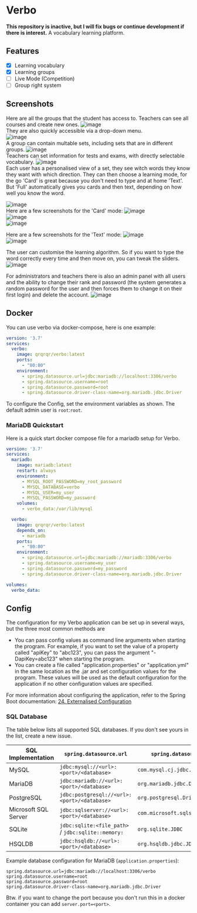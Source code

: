 # Verbo
**This repository is inactive, but I will fix bugs or continue development if there is interest.**
A vocabulary learning platform.

## Features
- [x] Learning vocabulary 
- [x] Learning groups
- [ ] Live Mode (Competition)
- [ ] Group right system

## Screenshots
Here are all the groups that the student has access to. Teachers can see all courses and create new ones.
![image](https://github.com/QuantumRange/Verbo/assets/49843948/55f676f5-f3d1-4c07-98d5-f9c004231504) <br>
They are also quickly accessible via a drop-down menu. <br>
![image](https://github.com/QuantumRange/Verbo/assets/49843948/3d035a38-79ec-43b6-a326-00e8740388ad) <br>
A group can contain multable sets, including sets that are in different groups. 
![image](https://github.com/QuantumRange/Verbo/assets/49843948/7520d4ee-f0af-4c88-b7c4-d943d594ebf4) <br>
Teachers can set information for tests and exams, with directly selectable vocabulary.
![image](https://github.com/QuantumRange/Verbo/assets/49843948/4d2ec9e7-1740-4748-985c-ef5008722ca3) <br>
Each user has a personalised view of a set, they see witch words they know they want with which direction.
They can then choose a learning mode, for the go 'Card' is great because you don't need to type and at home 'Text'. But 'Full' automatically gives you cards and then text, depending on how well you know the word.

![image](https://github.com/QuantumRange/Verbo/assets/49843948/45c45372-78c5-43e3-88dd-2c1c84702c82) <br>
Here are a few screenshots for the 'Card' mode:
![image](https://github.com/QuantumRange/Verbo/assets/49843948/d77bc4f6-4d45-4231-9d43-7223cef7d6c4) <br>
![image](https://github.com/QuantumRange/Verbo/assets/49843948/4e1392a8-458c-476a-bf1f-43ea1979a8fe) <br>
![image](https://github.com/QuantumRange/Verbo/assets/49843948/93b65084-475f-4a92-87d5-0aabfe4369bc) <br>

Here are a few screenshots for the 'Text' mode:
![image](https://github.com/QuantumRange/Verbo/assets/49843948/47ff424e-9c55-468d-8205-321beafa152f) <br>
![image](https://github.com/QuantumRange/Verbo/assets/49843948/a5a5ae8f-5e62-4938-9723-573f16b8a110) <br>

The user can customise the learning algorithm.
So if you want to type the word correctly every time and then move on, you can tweak the sliders.
![image](https://github.com/QuantumRange/Verbo/assets/49843948/6edb8541-b098-48a1-8000-6e8b896aef9f) <br>

For administrators and teachers there is also an admin panel with all users and the ability to change their rank and password (the system generates a random password for the user and then forces them to change it on their first login) and delete the account.
![image](https://github.com/QuantumRange/Verbo/assets/49843948/551507e4-362c-4f3e-8f42-3c8f7906df7f) <br>

## Docker
You can use verbo via docker-compose, here is one example:

```yaml
version: '3.7'
services:
  verbo:
    image: qrqrqr/verbo:latest
    ports:
      - "80:80"
    environment:
      - spring.datasource.url=jdbc:mariadb://localhost:3306/verbo
      - spring.datasource.username=root
      - spring.datasource.password=root
      - spring.datasource.driver-class-name=org.mariadb.jdbc.Driver
```

To configure the Config, set the environment variables as shown.
The default admin user is `root`:`root`.

### MariaDB Quickstart
Here is a quick start docker compose file for a mariadb setup for Verbo.

```yaml
version: '3.7'
services:
  mariadb:
    image: mariadb:latest
    restart: always
    environment:
      - MYSQL_ROOT_PASSWORD=my_root_password
      - MYSQL_DATABASE=verbo
      - MYSQL_USER=my_user
      - MYSQL_PASSWORD=my_password
    volumes:
      - verbo_data:/var/lib/mysql

  verbo:
    image: qrqrqr/verbo:latest
    depends_on:
      - mariadb
    ports:
      - "80:80"
    environment:
      - spring.datasource.url=jdbc:mariadb://mariadb:3306/verbo
      - spring.datasource.username=my_user
      - spring.datasource.password=my_password
      - spring.datasource.driver-class-name=org.mariadb.jdbc.Driver

volumes:
  verbo_data:
```

## Config
The configuration for my Verbo application can be set up in several ways, but the three most common methods are

- You can pass config values as command line arguments when starting the program. For example, if you want to set the
  value of a property called "apiKey" to "abc123", you can pass the argument "-DapiKey=abc123" when starting the
  program.
- You can create a file called "application.properties" or "application.yml" in the same location as the .jar and set
  configuration values for the program. These values will be used as the default configuration for the application if no
  other configuration values are specified.

For more information about configuring the application, refer to the Spring Boot
documentation: [24. Externalised Configuration](https://docs.spring.io/spring-boot/docs/2.1.9.RELEASE/reference/html/boot-features-external-config.html)

### SQL Database
The table below lists all supported SQL databases. If you don't see yours in the list, create a new issue.

| SQL Implementation   | `spring.datasource.url`                            | `spring.datasource.driver-class-name`          |
|----------------------|----------------------------------------------------|------------------------------------------------|
| MySQL                | `jdbc:mysql://<url>:<port>/<database>`             | `com.mysql.cj.jdbc.Driver`                     |
| MariaDB              | `jdbc:mariadb://<url>:<port>/<database>`           | `org.mariadb.jdbc.Driver`                      |
| PostgreSQL           | `jdbc:postgresql://<url>:<port>/<database>`        | `org.postgresql.Driver`                        |
| Microsoft SQL Server | `jdbc:sqlserver://<url>:<port>/<database>`         | `com.microsoft.sqlserver.jdbc.SQLServerDriver` |
| SQLite               | `jdbc:sqlite:<file_path>` / `jdbc:sqlite::memory:` | `org.sqlite.JDBC`                              |
| HSQLDB               | `jdbc:hsqldb://<url>:<port>/<database>`            | `org.hsqldb.jdbc.JDBCDriver`                   |

Example database configuration for MariaDB (`application.properties`):
```properties
spring.datasource.url=jdbc:mariadb://localhost:3306/verbo
spring.datasource.username=root
spring.datasource.password=root
spring.datasource.driver-class-name=org.mariadb.jdbc.Driver
```

Btw. if you want to change the port because you don't run this in a docker container you can add `server.port=<port>`.